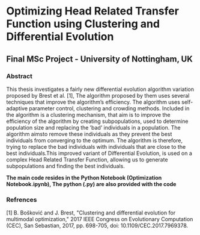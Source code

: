 # Optimizing Head Related Transfer Function using Clustering and Differential Evolution

<!-- ABOUT THE PROJECT -->
## Final MSc Project - University of Nottingham, UK


<!-- ABSTRACT -->
### Abstract
This thesis investigates a fairly new differential evolution algorithm variation proposed by  Brest et  al. [1],  The  algorithm  proposed  by  them  uses  several  techniques  that  improve the algorithm’s efficiency.  The algorithm uses self-adaptive parameter control, clustering and crowding methods.  Included in the algorithm is a clustering mechanism, that aim is to improve the efficiency of the algorithm by creating subpopulations, used to determine population size and replacing the ’bad’ individuals in a population.  The algorithm aimsto remove these individuals as they prevent the best individuals from converging to the optimum.  The algorithm is therefore, trying to replace the bad individuals with individuals that are close to the best individuals.This improved variant of Differential Evolution, is used on a complex Head Related Transfer Function, allowing us to generate subpopulations and finding the best individuals.

**The main code resides in the Python Notebook (Optimization Notebook.ipynb), The python (.py) are also provided with the code**

### Refrences

[1] B. Bošković and J. Brest, "Clustering and differential evolution for multimodal optimization," 2017 IEEE Congress on Evolutionary Computation (CEC), San Sebastian, 2017, pp. 698-705, doi: 10.1109/CEC.2017.7969378. 
